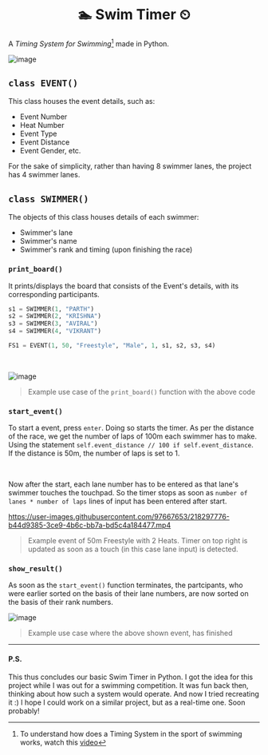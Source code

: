 <h1 align="center">🏊‍ Swim Timer ⏲</h1>

A *Timing System for Swimming*[^1] made in Python.

![image](https://user-images.githubusercontent.com/97667653/218270221-9a2a1684-0fe7-4345-82f6-9ed8f7488246.png)


## `class EVENT()`
This class houses the event details, such as:
- Event Number
- Heat Number
- Event Type
- Event Distance
- Event Gender, etc.

For the sake of simplicity, rather than having 8 swimmer lanes, the project has 4 swimmer lanes.

## `class SWIMMER()`

The objects of this class houses details of each swimmer:
- Swimmer's lane
- Swimmer's name
- Swimmer's rank and timing (upon finishing the race)

### `print_board()`

It prints/displays the board that consists of the Event's details, with its corresponding participants.

```py
s1 = SWIMMER(1, "PARTH")
s2 = SWIMMER(2, "KRISHNA")
s3 = SWIMMER(3, "AVIRAL")
s4 = SWIMMER(4, "VIKRANT")

FS1 = EVENT(1, 50, "Freestyle", "Male", 1, s1, s2, s3, s4)
```
<br>

![image](https://user-images.githubusercontent.com/97667653/218297628-c3e82282-152e-4e59-bd9c-92afb78bc48d.png)

> Example use case of the `print_board()` function with the above code

### `start_event()`

To start a event, press `enter`. Doing so starts the timer. As per the distance of the race, we get the number of laps of 100m each swimmer has to make.
Using the statement `self.event_distance // 100 if self.event_distance`. If the distance is 50m, the number of laps is set to 1.

<br>

Now after the start, each lane number has to be entered as that lane's swimmer touches the touchpad.
So the timer stops as soon as `number of lanes * number of laps` lines of input has been entered after start.

https://user-images.githubusercontent.com/97667653/218297776-b44d9385-3ce9-4b6c-bb7a-bd5c4a184477.mp4

> Example event of 50m Freestyle with 2 Heats. Timer on top right is updated as soon as a touch (in this case lane input) is detected.

### `show_result()`

As soon as the `start_event()` function terminates, the partcipants, who were earlier sorted on the basis of their lane numbers, are now sorted on the basis of their rank numbers.

![image](https://user-images.githubusercontent.com/97667653/218297876-13188b25-d348-450e-82f4-be6852c14a75.png)

> Example use case where the above shown event, has finished

<hr>

#### P.S.

This thus concludes our basic Swim Timer in Python. I got the idea for this project while I was out for a swimming competition. It was fun back then, thinking about how such a system would operate. And now I tried recreating it :) I hope I could work on a similar project, but as a real-time one. Soon probably!

[^1]: To understand how does a Timing System in the sport of swimming works, watch this [video](https://www.youtube.com/watch?v=wvvun6Muc6E)
